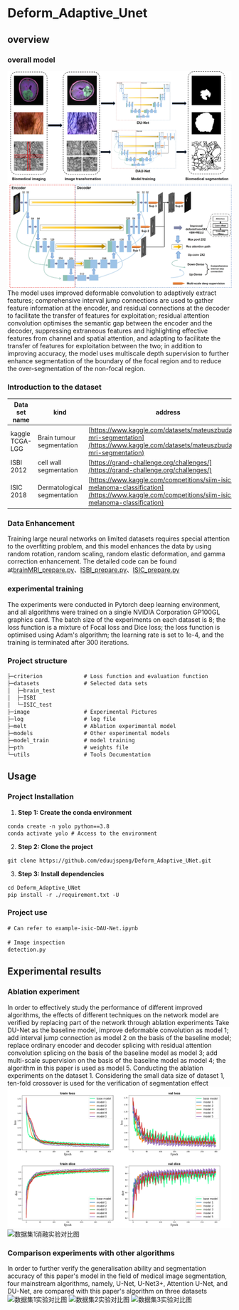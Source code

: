 # Deform_Adaptive_Unet
## overview
### overall model
![overall model image](/image/1.jpg)
![overall model image](/image/2.jpg)
    The model uses improved deformable convolution to adaptively extract features; comprehensive interval jump connections are used to gather feature information at the encoder, and residual connections at the decoder to facilitate the transfer of features for exploitation; residual attention convolution optimises the semantic gap between the encoder and the decoder, suppressing extraneous features and highlighting effective features from channel and spatial attention, and adapting to facilitate the transfer of features for exploitation between the two; in addition to improving accuracy, the model uses multiscale depth supervision to further enhance segmentation of the boundary of the focal region and to reduce the over-segmentation of the non-focal region.

### Introduction to the dataset
| Data set name  | kind | address |
| ------------- | ------------- | ------------- |
| kaggle TCGA-LGG  | Brain tumour segmentation  | [https://www.kaggle.com/datasets/mateuszbuda/lgg-mri-segmentation](https://www.kaggle.com/datasets/mateuszbuda/lgg-mri-segmentation)  |
| ISBI 2012  | cell wall segmentation  | [https://grand-challenge.org/challenges/](https://grand-challenge.org/challenges/)  |
| ISIC 2018  | Dermatological segmentation  | [https://www.kaggle.com/competitions/siim-isic-melanoma-classification](https://www.kaggle.com/competitions/siim-isic-melanoma-classification)  |

### Data Enhancement
Training large neural networks on limited datasets requires special attention to the overfitting problem, and this model enhances the data by using random rotation, random scaling, random elastic deformation, and gamma correction enhancement. The detailed code can be found at[brainMRI_prepare.py](./utils/brainMRI_prepare.py)、[ISBI_prepare.py](./utils/ISBI_prepare.py)、[ISIC_prepare.py](./utils/ISIC_prepare.py)

### experimental training
The experiments were conducted in Pytorch deep learning environment, and all algorithms were trained on a single NVIDIA Corporation GP100GL graphics card. The batch size of the experiments on each dataset is 8; the loss function is a mixture of Focal loss and Dice loss; the loss function is optimised using Adam's algorithm; the learning rate is set to 1e-4, and the training is terminated after 300 iterations.

### Project structure
    ├─criterion             # Loss function and evaluation function
    ├─datasets              # Selected data sets
    │  ├─brain_test
    │  ├─ISBI
    │  └─ISIC_test
    ├─image                 # Experimental Pictures
    ├─log                   # log file
    ├─melt                  # Ablation experimental model
    ├─models                # Other experimental models
    ├─model_train           # model training
    ├─pth                   # weights file
    └─utils                 # Tools Documentation

## Usage
### Project Installation
1. **Step 1: Create the conda environment**
```
conda create -n yolo python==3.8
conda activate yolo # Access to the environment
```

2. **Step 2: Clone the project**
```
git clone https://github.com/eduujspeng/Deform_Adaptive_UNet.git
```

3. **Step 3: Install dependencies**
```
cd Deform_Adaptive_UNet
pip install -r ./requirement.txt -U
```
### Project use
```
# Can refer to example-isic-DAU-Net.ipynb

# Image inspection
detection.py
```

## Experimental results
### Ablation experiment
In order to effectively study the performance of different improved algorithms, the effects of different techniques on the network model are verified by replacing part of the network through ablation experiments
Take DU-Net as the baseline model, improve deformable convolution as model 1; add interval jump connection as model 2 on the basis of the baseline model; replace ordinary encoder and decoder splicing with residual attention convolution splicing on the basis of the baseline model as model 3; add multi-scale supervision on the basis of the baseline model as model 4; the algorithm in this paper is used as model 5. Conducting the ablation experiments on the dataset 1. Considering the small data size of dataset 1, ten-fold crossover is used for the verification of segmentation effect
![数据集1折线对比图](/image/10.jpg)
![数据集1消融实验对比图](/image/图8.jpg)

### Comparison experiments with other algorithms
In order to further verify the generalisation ability and segmentation accuracy of this paper's model in the field of medical image segmentation, four mainstream algorithms, namely, U-Net, U-Net3+, Attention U-Net, and DU-Net, are compared with this paper's algorithm on three datasets
![数据集1实验对比图](/image/图9.jpg)
![数据集2实验对比图](/image/图10.jpg)
![数据集3实验对比图](/image/图11.jpg)



